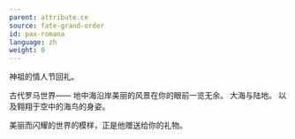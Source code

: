 ```yaml
---
parent: attribute.ce
source: fate-grand-order
id: pax-romana
language: zh
weight: 0
---
```


神祖的情人节回礼。

古代罗马世界——
地中海沿岸美丽的风景在你的眼前一览无余。
大海与陆地。
以及翱翔于空中的海鸟的身姿。

美丽而闪耀的世界的模样，正是他赠送给你的礼物。
